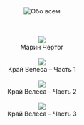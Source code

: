 &nbsp;
<p style='text-align: center'>
    <img src="/img/tit_about_all.gif" alt='Обо всем' />
</p>

<div align="center">

<br>
<br>
<a href="/img/art/esen2/mara.jpg"><img border=0 src="/img/art/esen2/mara_sm.jpg"></a>
<br>Марин Чертог
<br>
<br>
<a href="/img/art/esen2/veles1.jpg"><img border=0 src="/img/art/esen2/veles1_sm.jpg"></a>
<br>Край Велеса &#150; Часть 1
<br>
<br>
<a href="/img/art/esen2/veles2.jpg"><img border=0 src="/img/art/esen2/veles2_sm.jpg"></a>
<br>Край Велеса &#150; Часть 2
<br>
<br>
<a href="/img/art/esen2/veles3.jpg"><img border=0 src="/img/art/esen2/veles3_sm.jpg"></a>
<br>Край Велеса &#150; Часть 3
<br>
<br>
</div>
